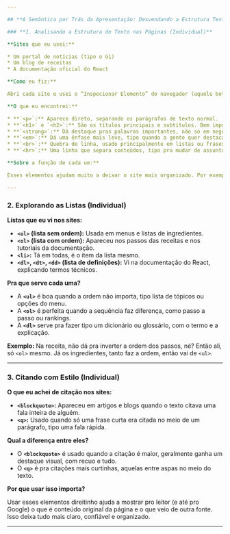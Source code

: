 ```yaml
---

## **A Semântica por Trás da Apresentação: Desvendando a Estrutura Textual em HTML**

### **1. Analisando a Estrutura de Texto nas Páginas (Individual)**

**Sites que eu usei:**

* Um portal de notícias (tipo o G1)
* Um blog de receitas
* A documentação oficial do React

**Como eu fiz:**

Abri cada site e usei o “Inspecionar Elemento” do navegador (aquele botão direito → inspecionar) pra dar uma olhada no HTML por trás das páginas.

**O que eu encontrei:**

* **`<p>`:** Aparece direto, separando os parágrafos de texto normal.
* **`<h1>` e `<h2>`:** São os títulos principais e subtítulos. Bem importantes pra organizar o conteúdo.
* **`<strong>`:** Dá destaque pras palavras importantes, não só em negrito, mas com sentido de "isso aqui é relevante".
* **`<em>`:** Dá uma ênfase mais leve, tipo quando a gente quer destacar uma palavra com itálico.
* **`<br>`:** Quebra de linha, usado principalmente em listas ou frases soltas.
* **`<hr>`:** Uma linha que separa conteúdos, tipo pra mudar de assunto na página.

**Sobre a função de cada um:**

Esses elementos ajudam muito a deixar o site mais organizado. Por exemplo, usar `<h1>` ou `<h2>` em vez de só aumentar a letra com CSS ajuda a manter a hierarquia da informação — bom pra acessibilidade e pra quem usa leitores de tela também. E usar `<strong>` tem mais sentido semântico do que só deixar o texto em negrito por aparência.

---
```


### **2. Explorando as Listas (Individual)**

**Listas que eu vi nos sites:**

* **`<ul>` (lista sem ordem):** Usada em menus e listas de ingredientes.
* **`<ol>` (lista com ordem):** Apareceu nos passos das receitas e nos tutoriais da documentação.
* **`<li>`:** Tá em todas, é o item da lista mesmo.
* **`<dl>`, `<dt>`, `<dd>` (lista de definições):** Vi na documentação do React, explicando termos técnicos.

**Pra que serve cada uma?**

* A **`<ul>`** é boa quando a ordem não importa, tipo lista de tópicos ou opções do menu.
* A **`<ol>`** é perfeita quando a sequência faz diferença, como passo a passo ou rankings.
* A **`<dl>`** serve pra fazer tipo um dicionário ou glossário, com o termo e a explicação.

**Exemplo:** Na receita, não dá pra inverter a ordem dos passos, né? Então ali, só `<ol>` mesmo. Já os ingredientes, tanto faz a ordem, então vai de `<ul>`.

---

### **3. Citando com Estilo (Individual)**

**O que eu achei de citação nos sites:**

* **`<blockquote>`:** Apareceu em artigos e blogs quando o texto citava uma fala inteira de alguém.
* **`<q>`:** Usado quando só uma frase curta era citada no meio de um parágrafo, tipo uma fala rápida.

**Qual a diferença entre eles?**

* O **`<blockquote>`** é usado quando a citação é maior, geralmente ganha um destaque visual, com recuo e tudo.
* O **`<q>`** é pra citações mais curtinhas, aquelas entre aspas no meio do texto.

**Por que usar isso importa?**

Usar esses elementos direitinho ajuda a mostrar pro leitor (e até pro Google) o que é conteúdo original da página e o que veio de outra fonte. Isso deixa tudo mais claro, confiável e organizado.

---


